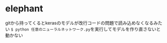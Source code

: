 # elephant
gitから持ってくるとkerasのモデルが改行コードの問題で読み込めなくなるみたい
`$ python 任意のニューラルネットワーク.py`を実行してモデルを作り直さないと動かない
